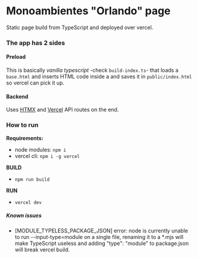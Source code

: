 Monoambientes "Orlando" page
============================

Static page build from TypeScript and deployed over vercel.

### The app has 2 sides

#### Preload

This is basically *vanilla typescript* -check `build-index.ts`- that loads a `base.html` and inserts HTML code inside a _<root>_ and 
saves it in `public/index.html` so vercel can pick it up.

#### Backend

Uses [HTMX]('http://htmx.org') and [Vercel]('http://vercel.com') API routes on the end.

### How to run

__Requirements:__ 
- node modules: `npm i`
- vercel cli: `npm i -g vercel`

__BUILD__
- `npm run build`

__RUN__
- `vercel dev`

##### Known issues

- [MODULE_TYPELESS_PACKAGE_JSON] error: node is currently unable to run --input-type=module on a single file, renaming it to a *.mjs will make TypeScript useless and adding "type": "module" to package.json will break vercel build.